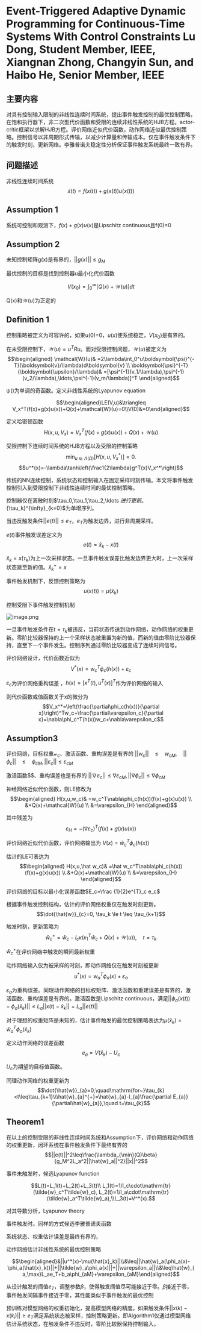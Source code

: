 

# Event-Triggered Adaptive Dynamic Programming for Continuous-Time Systems With Control Constraints Lu Dong, Student Member, IEEE, Xiangnan Zhong, Changyin Sun, and Haibo He, Senior Member, IEEE

## 主要内容
对具有控制输入限制的非线性连续时间系统，提出事件触发控制的最优控制策略，在饱和执行器下，非二次型代价函数和受限的连续非线性系统的HJB方程。actor-critic框架以求解HJB方程。评价网络近似代价函数，动作网络近似最优控制策略。控制信号以非周期形式传输，以减少计算量和传输成本。仅在事件触发条件下的触发时刻，更新网络。李雅普诺夫稳定性分析保证事件触发系统最终一致有界。

## 问题描述
非线性连续时间系统
$$\dot{x}(t)=f(x(t))+g(x(t))u(x(t))$$

## Assumption 1
系统可控制和观测下，$f(x)+g(x)u(x)$是Lipschitz continuous且f(0)=0

## Assumption 2
未知控制矩阵g(x)是有界的，$||g(x)|| \leq g_M$

最优控制的目标是找到控制器u最小化代价函数

$$V(x_0)=\int_0^\infty[Q(x)+\mathcal{W}(u)]dt$$

Q(x)和$\mathcal W(u)$为正定的

## Definition 1
控制策略被定义为可容许的，如果u(0)=0，$u(x)$使系统稳定，$V(x_0)$是有界的。

在未受限控制下，$\mathcal W(u)=u^{T}Ru$。而对受限控制问题，$\mathcal W(u)$被定义为
$$\begin{aligned}
\mathcal{W}(u)& =2\lambda\int_0^u\boldsymbol{\psi}^{-T}(\boldsymbol{v}/\lambda)d\boldsymbol{v} \\
\boldsymbol{\psi}^{-T}(\boldsymbol{\upsilon}/\lambda)& =[\psi^{-1}(v_1/\lambda),\psi^{-1}(v_2/\lambda),\ldots,\psi^{-1}(v_m/\lambda)]^T 
\end{aligned}$$

$\psi()$为单调的奇函数。定义非线性系统的Lyapunov equation

$$\begin{aligned}LE(V,u)&\triangleq V_x^T(f(x)+g(x)u(x))+Q(x)+\mathcal{W}(u)=0\\V(0)&=0\end{aligned}$$

定义哈密顿函数
$$H(x,u,V_x)=V_x^T(f(x)+g(x)u(x))+Q(x)+\mathcal{W}(u)$$

受限控制下连续时间系统的HJB方程以及受限的控制策略
$$\min_{u\in\Lambda(\Omega)}[H(x,u,V_x^*)]=0.$$
$$u^*(x)=-\lambda\tanh\left(\frac1{2\lambda}g^T(x)V_x^*\right)$$

传统的NN连续控制，系统状态和控制输入在固定采样时刻传输。本文将事件触发控制引入到受限控制下非线性连续时间的最优控制策略。

控制器仅在离散时刻$\tau_0,\tau_1,\tau_2,\ldots $进行更新。$\{\tau_k\}^{\infty}_{k=0}$为单增序列。

当违反触发条件$||e(t)||\leq e_T$，$e_T$为触发边界，进行非周期采样。

$e(t)$事件触发误差定义为
$$e(t)=\hat x_k-x(t)$$

$\hat x_k=x(\tau_k)$为上一次采样状态。一旦事件触发误差比触发边界更大时，上一次采样状态跳至新的值。$\hat x^{+}_k=x$

事件触发机制下，反馈控制策略为
$$u(x(t))=\mu(\hat{x}_k)$$

控制受限下事件触发控制机制

![image.png](https://s2.loli.net/2024/04/11/6U9SQKqkprZO23B.png)

一旦事件触发条件在$t=\tau_k$被违反，当前状态传送到动作网络，动作网络的权重更新。零阶比较器保持的上一个采样状态被重置为新的值，而新的值由零阶比较器保持，直至下一个事件发生。控制序列通过零阶比较器变成了连续时间信号。

评价网络设计，代价函数近似为
$$V^*(x)=w_c^T\phi_c(h(x))+\varepsilon_c$$

$\varepsilon_c$为评价网络重构误差
，$h(x)=[x^T(t),u^T(x)]^T$作为评价网络的输入

则代价函数或值函数关于x的微分为
$$V_x^*=\left(\frac{\partial\phi_c(h(x))}{\partial x}\right)^Tw_c+\frac{\partial\varepsilon_c}{\partial x}=\nabla\phi_c^T(h(x))w_c+\nabla\varepsilon_c$$

## Assumption3
评价网络，目标权重$\mathcal w_c$、激活函数、重构误差是有界的
$||w_c||\quad\leq\quad w_{cM}, \quad||\phi_c||\quad\leq\quad\phi_{cM}, ||\varepsilon_c||\leq\varepsilon_{cM}$

激活函数$$、重构误差也是有界的
$||\nabla\varepsilon_c||\leq\nabla\varepsilon_{cM}, ||\nabla\phi_c||\leq\nabla\phi_{cM}$

神经网络近似代价函数，则LE修改为
$$\begin{aligned}
H(x,u,w_c)& =w_c^T\nabla\phi_c(h(x))(f(x)+g(x)u(x)) \\
&+Q(x)+\mathcal{W}(u) \\
&=\varepsilon_{H}
\end{aligned}$$

其中残差为
$$\varepsilon_H=-(\nabla\varepsilon_c)^T(f(x)+g(x)u(x))$$

评价网络近似代价函数，评价网络输出为
$V(x)=\hat{w}_c^T\phi_c(h(x))$

估计的LE可表达为
$$\begin{aligned}
H(x,u,\hat w_c)& =\hat w_c^T\nabla\phi_c(h(x))(f(x)+g(x)u(x)) \\
&+Q(x)+\mathcal{W}(u) \\
&=\varepsilon_{H}
\end{aligned}$$

评价网络的目标以最小化误差函数$E_c=\frac {1}{2}e^{T}_c e_c$

根据事件触发控制结构，估计的评价网络权重仅在触发时刻更新。
$$\dot{\hat{w}}_{c}=0, \tau_k \le t \leq \tau_{k+1}$$

触发时刻，更新策略为
$$\hat{w}_c^+=\hat{w}_c-l_c\kappa\big(\kappa_1^T\hat{w}_c+Q(x)+\mathcal{W}(u)\big),\quad t=\tau_k$$

$\hat{w}_c^+$在评价网络中触发的瞬间最新权重

动作网络输入仅为被采样的时刻，即动作网络仅在触发时刻被更新
$$u^*(x)=w_a^T\phi_a(x)+\varepsilon_a$$

$\varepsilon_{a}$为重构误差。同理动作网络的目标权矩阵、激活函数和重建误差是有界的，激活函数、重构误差是有界的。激活函数是Lipschitz continuous，满足$||\phi_a(x(t))-\phi_a(\hat{x}_k)||\leq L_a||x(t)-\hat{x}_k||=L_a||e(t)||$

对于理想的权重矩阵是未知的，估计事件触发的最优控制策略表达为$\mu(\hat{x}_k)=\hat{w}_a^T\phi_a(\hat{x}_k)$

定义动作网络的误差函数$$e_a=V(\hat{x}_k)-U_c$$

$U_c$为期望的目标值函数。

同理动作网络的权重更新为
$$\dot{\hat{w}}_{a}=0,\quad\mathrm{for~}\tau_{k}<t\leq\tau_{k+1}\\\hat{w}_{a}^{+}=\hat{w}_{a}-l_{a}\frac{\partial E_{a}}{\partial\hat{w}_{a}},\quad t=\tau_{k}$$

## Theorem1
在以上的控制受限的非线性连续时间系统和Assumption下，评价网络和动作网络的权重更新，闭环系统在事件触发条件下最终有界的
$$||e(t)||^2\leq\frac{\lambda_{\min}(Q)\beta}{g_M^2L_a^2||\hat{w}_a||^2}||x||^2$$

事件未触发时，候选Lyapunov function

$$L(t)=L_1(t)+L_2(t)+L_3(t)\\ L_1(t)=1/l_c\cdot\mathrm{tr}(\tilde{w}_c^T\tilde{w}_c), L_2(t)=1/l_a\cdot\mathrm{tr}(\tilde{w}_a^T\tilde{w}_a),\\L_3(t)=V^*(x).$$

对其导数分析，Lyapunov theory

事件触发时。同样的方式候选李雅普诺夫函数

系统状态、权重估计误差是最终有界的，

动作网络估计非线性系统的最优控制策略

$$\begin{aligned}&||u^*(x)-\mu(\hat{x}_k)||\\&\leq||\hat{w}_a(\phi_a(x)-\phi_a(\hat{x}_k))||+||\tilde{w}_a\phi_a(x)||+||\varepsilon_a||\\&\leq\hat{w}_{a,\max}L_ae_T+b_a\phi_{aM}+\varepsilon_{aM}\end{aligned}$$

从设计触发的阈值$e_T$，调整参数$\beta$，使得触发阈值尽可能接近于零。$\beta$接近于零，事件触发间隔事件接近于零，其性能类似于事件触发的最优控制

预训练对模型网络的权重初始化，提高模型网络的精度。如果触发条件$||x(k)-x(k_i)||\geq e_T$满足系统状态被采样，控制策略更新。即Algorithm1仅通过模型网络估计系统状态，在触发条件不违反时，零阶比较器保持控制输入。
